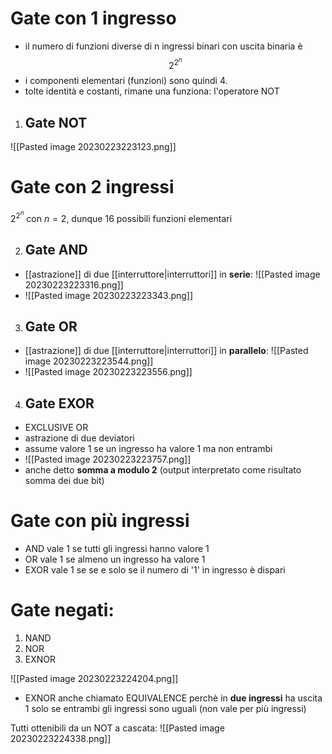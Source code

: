# Gate con 1 ingresso
- il numero di funzioni diverse di n ingressi binari con uscita binaria è $$2^{2^n}$$
- i componenti elementari (funzioni) sono quindi 4.
- tolte identità e costanti, rimane una funziona: l'operatore NOT

1. ## Gate NOT
![[Pasted image 20230223223123.png]]
# Gate con 2 ingressi
$2^{2^n}$ con $n=2$, dunque 16 possibili funzioni elementari

2. ## Gate AND
- [[astrazione]] di due [[interruttore|interruttori]] in **serie**:
	![[Pasted image 20230223223316.png]]
- ![[Pasted image 20230223223343.png]]

3. ## Gate OR
- [[astrazione]] di due [[interruttore|interruttori]] in **parallelo**:
	![[Pasted image 20230223223544.png]]
- ![[Pasted image 20230223223556.png]]

4. ## Gate EXOR
- EXCLUSIVE OR
- astrazione di due deviatori
- assume valore 1 se un ingresso ha valore 1 ma non entrambi
- ![[Pasted image 20230223223757.png]]
- anche detto **somma a modulo 2** (output interpretato come risultato somma dei due bit)
# Gate con più ingressi
- AND vale 1 se tutti gli ingressi hanno valore 1
- OR vale 1 se almeno un ingresso ha valore 1
- EXOR vale 1 se se e solo se il numero di '1' in ingresso è dispari

# Gate negati:
1. NAND
2. NOR
3. EXNOR

![[Pasted image 20230223224204.png]]

- EXNOR anche chiamato EQUIVALENCE perchè in **due ingressi** ha uscita 1 solo se entrambi gli ingressi sono uguali (non vale per più ingressi)

Tutti ottenibili da un NOT a cascata:
	![[Pasted image 20230223224338.png]]